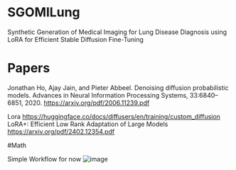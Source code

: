 # SGOMILung
Synthetic Generation of Medical Imaging for Lung Disease Diagnosis using LoRA for Efficient Stable Diffusion Fine-Tuning

# Papers
Jonathan Ho, Ajay Jain, and Pieter Abbeel. Denoising diffusion probabilistic models. Advances in Neural Information
Processing Systems, 33:6840–6851, 2020.
https://arxiv.org/pdf/2006.11239.pdf

Lora
https://huggingface.co/docs/diffusers/en/training/custom_diffusion
LoRA+: Efficient Low Rank Adaptation of Large Models
https://arxiv.org/pdf/2402.12354.pdf


#Math



Simple Workflow for now
![image](https://github.com/bryankappa/SGOMILung/assets/90988298/d4009836-db0b-49c8-98f1-366e57e6477b)
